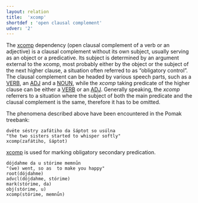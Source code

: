 ```yaml
---
layout: relation
title:  'xcomp'
shortdef : 'open clausal complement'
udver: '2'
---
```


The [xcomp]() dependency   (open clausal complement of a verb or an adjective) is a clausal complement without its own subject, usually serving as an object or a predicative. Its subject is determined by an argument external to the xcomp, most probably either by the object or the subject of the next higher clause, a situation often referred to as “obligatory control”. The clausal complement can be headed by various speech parts, such as a [VERB](), an [ADJ]() and a [NOUN](), while the _xcomp_ taking predicate of the higher clause can be either a [VERB]() or an [ADJ](). Generally speaking, the _xcomp_ referrers to a situation where the subject of both the main predicate and the clausal complement is the same, therefore it has to be omitted. 

The phenomena described above have been encountered in the Pomak treebank:

~~~ sdparse
dvéte séstry zafátiho da šáptot so usúlna 
"the two sisters started to whisper softly"
xcomp(zafátiho, šáptot) 
~~~ 

<!--
If the subject of the clausal complement is somehow not uncertain or ambiguous, i.e. it is not clear if it is the same as in the main predicate, then the ccomp relation is prefered: 

~~~ sdparse
čulǽkon tórnal je da vídi kadé nahode    
the man started to see where he is going  
(it is uncertain if he looked where somebody else went or if he is looking where he himslef is going). 
~~~  
-->

[xcomp]() is used for marking obligatory secondary predication. 
   
~~~ sdparse   
dójdahme da u stórime memnǘn 
"(we) went, so as  to make you happy"
root(dójdahme)
advcl(dójdahme, stórime)
mark(stórime, da)
obj(stórime, u)
xcomp(stórime, memnǘn)
~~~ 
<!-- Interlanguage links updated Po 6. listopadu 2023, 21:43:30 CET -->
